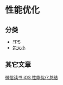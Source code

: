 # 性能优化
## 分类
- [FPS](./FPS.md)
- [包大小](./Size.md)

## 其它文章
[微信读书 iOS 性能优化总结](https://wereadteam.github.io/2016/05/03/WeRead-Performance/)